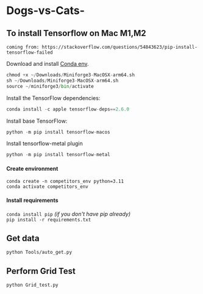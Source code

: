# Dogs-vs-Cats-
## To install Tensorflow on Mac M1,M2
`coming from: https://stackoverflow.com/questions/54843623/pip-install-tensorflow-failed`

Download and install [Conda env](https://github.com/conda-forge/miniforge/releases/latest/download/Miniforge3-MacOSX-arm64.sh).

```python
chmod +x ~/Downloads/Miniforge3-MacOSX-arm64.sh
sh ~/Downloads/Miniforge3-MacOSX-arm64.sh
source ~/miniforge3/bin/activate
```

Install the TensorFlow dependencies:

```python
conda install -c apple tensorflow-deps==2.6.0
```

Install base TensorFlow:

```python
python -m pip install tensorflow-macos
```

Install tensorflow-metal plugin

```python
python -m pip install tensorflow-metal
```
#### Create environment
`conda create -n competitors_env python=3.11` </br>
`conda activate competitors_env`</br>

#### Install requirements
`conda install pip` *(if you don't have pip already)* </br>
`pip install -r requirements.txt`</br>

## Get data
`python Tools/auto_get.py`

## Perform Grid Test
`python Grid_test.py`

